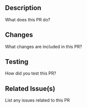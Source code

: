 ## Description

What does this PR do?

## Changes

What changes are included in this PR?

## Testing

How did you test this PR?

## Related Issue(s)

List any issues related to this PR
